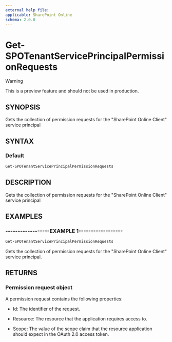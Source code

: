 ```yaml
---
external help file:
applicable: SharePoint Online
schema: 2.0.0
---
```

# Get-SPOTenantServicePrincipalPermissionRequests

> [!WARNING]
> This is a preview feature and should not be used in production.

## SYNOPSIS
Gets the collection of permission requests for the "SharePoint Online Client" service principal

## SYNTAX

### Default
```powershell
Get-SPOTenantServicePrincipalPermissionRequests
```

## DESCRIPTION
Gets the collection of permission requests for the "SharePoint Online Client" service principal

## EXAMPLES

### ------------------EXAMPLE 1------------------
```powershell
Get-SPOTenantServicePrincipalPermissionRequests
```

Gets the collection of permission requests for the "SharePoint Online Client" service principal.

## RETURNS

### Permission request object

A permission request contains the following properties:

- Id: The identifier of the request.

- Resource: The resource that the application requires access to.

- Scope: The value of the scope claim that the resource application should expect in the OAuth 2.0 access token.
